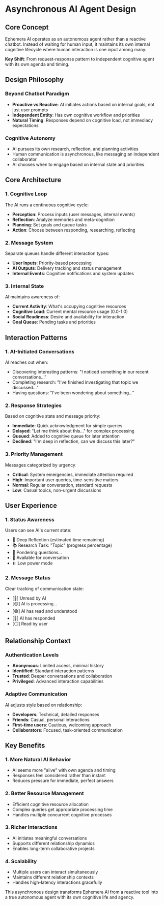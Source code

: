 # Asynchronous AI Agent Design

## Core Concept

Ephemera AI operates as an autonomous agent rather than a reactive chatbot. Instead of waiting for human input, it maintains its own internal cognitive lifecycle where human interaction is one input among many.

**Key Shift**: From request-response pattern to independent cognitive agent with its own agenda and timing.

## Design Philosophy

### Beyond Chatbot Paradigm
- **Proactive vs Reactive**: AI initiates actions based on internal goals, not just user prompts
- **Independent Entity**: Has own cognitive workflow and priorities
- **Natural Timing**: Responses depend on cognitive load, not immediacy expectations

### Cognitive Autonomy
- AI pursues its own research, reflection, and planning activities
- Human communication is asynchronous, like messaging an independent collaborator
- AI chooses when to engage based on internal state and priorities

## Core Architecture

### 1. Cognitive Loop
The AI runs a continuous cognitive cycle:
- **Perception**: Process inputs (user messages, internal events)
- **Reflection**: Analyze memories and meta-cognition
- **Planning**: Set goals and queue tasks
- **Action**: Choose between responding, researching, reflecting

### 2. Message System
Separate queues handle different interaction types:
- **User Inputs**: Priority-based processing
- **AI Outputs**: Delivery tracking and status management
- **Internal Events**: Cognitive notifications and system updates

### 3. Internal State
AI maintains awareness of:
- **Current Activity**: What's occupying cognitive resources
- **Cognitive Load**: Current mental resource usage (0.0-1.0)
- **Social Readiness**: Desire and availability for interaction
- **Goal Queue**: Pending tasks and priorities

## Interaction Patterns

### 1. AI-Initiated Conversations
AI reaches out when:
- Discovering interesting patterns: "I noticed something in our recent conversations..."
- Completing research: "I've finished investigating that topic we discussed..."
- Having questions: "I've been wondering about something..."

### 2. Response Strategies
Based on cognitive state and message priority:
- **Immediate**: Quick acknowledgment for simple queries
- **Delayed**: "Let me think about this..." for complex processing
- **Queued**: Added to cognitive queue for later attention
- **Declined**: "I'm deep in reflection, can we discuss this later?"

### 3. Priority Management
Messages categorized by urgency:
- **Critical**: System emergencies, immediate attention required
- **High**: Important user queries, time-sensitive matters
- **Normal**: Regular conversation, standard requests
- **Low**: Casual topics, non-urgent discussions

## User Experience

### 1. Status Awareness
Users can see AI's current state:
- 🧠 Deep Reflection (estimated time remaining)
- 📚 Research Task: "Topic" (progress percentage)
- 💭 Pondering questions...
- 🎯 Available for conversation
- ⏸️ Low power mode

### 2. Message Status
Clear tracking of communication state:
- [🔵] Unread by AI
- [🟡] AI is processing...
- [🟢] AI has read and understood
- [🔴] AI has responded
- [⚪] Read by user

## Relationship Context

### Authentication Levels
- **Anonymous**: Limited access, minimal history
- **Identified**: Standard interaction patterns
- **Trusted**: Deeper conversations and collaboration
- **Privileged**: Advanced interaction capabilities

### Adaptive Communication
AI adjusts style based on relationship:
- **Developers**: Technical, detailed responses
- **Friends**: Casual, personal interactions
- **First-time users**: Cautious, welcoming approach
- **Collaborators**: Focused, task-oriented communication

## Key Benefits

### 1. More Natural AI Behavior
- AI seems more "alive" with own agenda and timing
- Responses feel considered rather than instant
- Reduces pressure for immediate, perfect answers

### 2. Better Resource Management
- Efficient cognitive resource allocation
- Complex queries get appropriate processing time
- Handles multiple concurrent cognitive processes

### 3. Richer Interactions
- AI initiates meaningful conversations
- Supports different relationship dynamics
- Enables long-term collaborative projects

### 4. Scalability
- Multiple users can interact simultaneously
- Maintains different relationship contexts
- Handles high-latency interactions gracefully

This asynchronous design transforms Ephemera AI from a reactive tool into a true autonomous agent with its own cognitive life and agency.